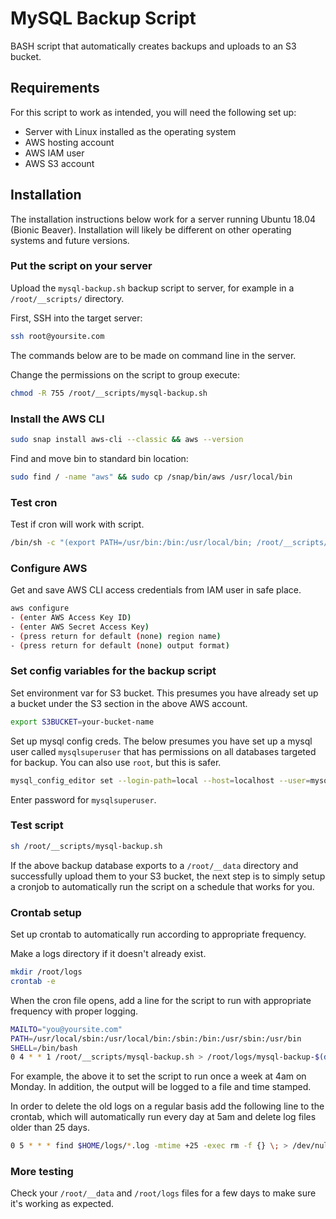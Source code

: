 # MySQL Backup Script
BASH script that automatically creates backups and uploads to an S3 bucket.

## Requirements
For this script to work as intended, you will need the following set up:
- Server with Linux installed as the operating system
- AWS hosting account
- AWS IAM user
- AWS S3 account

## Installation
The installation instructions below work for a server running Ubuntu 18.04 (Bionic Beaver).  Installation will likely be different on other operating systems and future versions.

### Put the script on your server
Upload the `mysql-backup.sh` backup script to server, for example in a `/root/__scripts/` directory.

First, SSH into the target server:
```bash
ssh root@yoursite.com
```
The commands below are to be made on command line in the server.

Change the permissions on the script to group execute:
```bash
chmod -R 755 /root/__scripts/mysql-backup.sh
```
### Install the AWS CLI
```bash
sudo snap install aws-cli --classic && aws --version
```
Find and move bin to standard bin location:
```bash
sudo find / -name "aws" && sudo cp /snap/bin/aws /usr/local/bin
```

### Test cron
Test if cron will work with script.
```bash
/bin/sh -c "(export PATH=/usr/bin:/bin:/usr/local/bin; /root/__scripts/mysql-backup.sh </dev/null)"
```

### Configure AWS
Get and save AWS CLI access credentials from IAM user in safe place.
```bash
aws configure
- (enter AWS Access Key ID)
- (enter AWS Secret Access Key)
- (press return for default (none) region name)
- (press return for default (none) output format)
```

### Set config variables for the backup script
Set environment var for S3 bucket.  This presumes you have already set up a bucket under the S3 section in the above AWS account.
```bash
export S3BUCKET=your-bucket-name
```

Set up mysql config creds.  The below presumes you have set up a mysql user called `mysqlsuperuser` that has permissions on all databases targeted for backup.  You can also use `root`, but this is safer.
```bash
mysql_config_editor set --login-path=local --host=localhost --user=mysqlsuperuser --password
```
Enter password for `mysqlsuperuser`.

### Test script
```bash
sh /root/__scripts/mysql-backup.sh
```
If the above backup database exports to a `/root/__data` directory and successfully upload them to your S3 bucket, the next step is to simply setup a cronjob to automatically run the script on a schedule that works for you.

### Crontab setup
Set up crontab to automatically run according to appropriate frequency.

Make a logs directory if it doesn't already exist.
```bash
mkdir /root/logs
crontab -e
```
When the cron file opens, add a line for the script to run with appropriate frequency with proper logging.

```bash
MAILTO="you@yoursite.com"
PATH=/usr/local/sbin:/usr/local/bin:/sbin:/bin:/usr/sbin:/usr/bin
SHELL=/bin/bash
0 4 * * 1 /root/__scripts/mysql-backup.sh > /root/logs/mysql-backup-$(date +\%m\%d).log 2>&1
```

For example, the above it to set the script to run once a week at 4am on Monday.  In addition, the output will be logged to a file and time stamped.  

In order to delete the old logs on a regular basis add the following line to the crontab, which will automatically run every day at 5am and delete log files older than 25 days.

```bash
0 5 * * * find $HOME/logs/*.log -mtime +25 -exec rm -f {} \; > /dev/null 2>&1
```

### More testing
Check your `/root/__data` and `/root/logs` files for a few days to make sure it's working as expected.  
